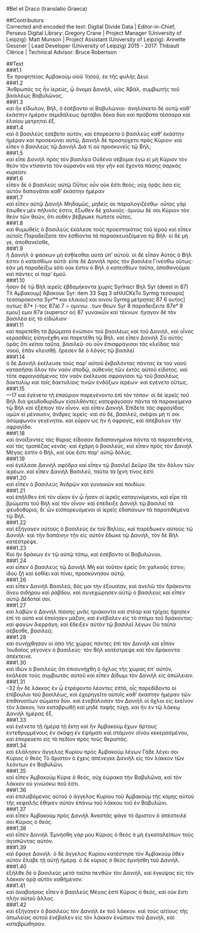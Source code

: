 #Bel et Draco (translatio Graeca)  

##Contributors  
Corrected and encoded the text: Digital Divide Data | Editor-in-Chief, Perseus Digital Library: Gregory Crane | Project Manager (University of Leipzig): Matt Munson | Project Assistant (University of Leipzig): Annette Gessner | Lead Developer (University of Leipzig) 2015 - 2017: Thibault Clérice | Technical Advisor: Bruce Robertson  

##Text  
###1.1  
Ἐκ προφητείας Ἀμβακοὐμ υἱοῦ Ἰησοῦ, ἐκ τῆς φυλῆς Δευί.  
###1.2  
Ἄνθρωπός τις ἧν ἱερεύς, ᾧ ὄνομα Δανιὴλ, υἱὸς Ἁβάλ, συμβιωτὴς τοῦ βασιλέως Βαβυλῶνος.  
###1.3  
καὶ ἧν εἴδωλον, Βήλ, ὃ ἐσέβοντο οἱ Βαβυλώνιοι· ἀνηλίσκετο δὲ αὐτῷ καθʼ ἑκάστην ἡμέραν σεμιδάλεως ἀρτάβαι δέκα δύο καὶ πρόβατα τέσσαρα καὶ ἐλαίου μετρηταὶ ἔξ.  
###1.4  
καὶ ὃ βασιλεὺς ἐσέβετο αὐτόν, καὶ ἐπορεύετο ὁ βασιλεὺς καθʼ ἑκάστην ἡμέραν καὶ προσεκύνει αὐτῷ, Δανιὴλ δὲ προσηύχετο πρὸς Κύριον· καὶ εἶπεν ὁ βασιλεὺς τῷ Δανιὴλ Διὰ τί οὐ προσκυνεῖς τῷ Βήλ;  
###1.5  
καὶ εἶπε Δανιὴλ πρὸς τὸν βασιλέα Οὐδένα σέβομαι ἐγὼ εἰ μὴ Κύριον τὸν θεὸν τὸν κτίσαντα τὸν οὐρανὸν καὶ τὴν γῆν καὶ ἔχοντα πάσης σαρκὸς κυρείαν.  
###1.6  
εἶπεν δὲ ὁ βασιλεὺς αὐτῷ Οὗτος οὗν οὐκ ἔστι θεός; οὐχ ὁρᾷς ὅσα εἰς αὐτὸν δαπανᾶται καθʼ ἑκάστην ἡμέραν  
###1.7  
καὶ εἶπεν αὐτῷ Δανιὴλ Μηδαμῶς, μηδείς σε παραλογιζέσθω· οὗτος γὰρ ἔσωθεν μέν πήλινός ἐστιν, ἔξωθεν δέ χαλκοῦς· ὀμνύω δέ σοι Κύριον τὸν θεὸν τῶν θεῶν, ὅτι οὐθὲν βέβρωκε πώποτε οὗτος.  
###1.8  
καὶ θυμωθεὶς ὁ βασιλεὺς ἐκάλεσε τοὺς προεστηκότας τοῦ ἱεροῦ καὶ εἶπεν αὐτοῖς Παραδείξατε τὸν ἐσθίοντα τὰ παρασκευαζόμενα τῷ Βήλ· εἰ δὲ μή γε, ἀποθανεῖσθε,  
###1.9  
ἢ Δανιὴλ ὁ φάσκων μὴ ἐσθίεσθαι αὐτὰ ὑπʼ αὐτοῦ. οἱ δὲ εἶπαν Αὐτὸς ὁ Βήλ ἐστιν ὁ κατεσθίων αὐτά· εἶπε δὲ Δανιὴλ πρὸς τὸν βασιλέα Γινέσθω οὕτως· ἐὰν μὴ παραδείξω sὅτι οὐκ ἔστιν ὁ Βὴλ ὁ κατεσθίων ταῦτα, ἀποθανοῦμαι καὶ πάντες οἱ παρʼ ἐμοῦ.  
###1.10  
ἦσαν δέ τῷ Βὴλ ἱερεῖς ἑβδομήκοντα χωρὶς SyrInscr Bηλ Syr (deest in 87) Tit Αμβακουμ] Ἁβακουκ Syr: item 33 Sqq 3 αΗλΙCΚεΤο Syrmg τεσσαρα] τεσσαρακοντα Syrᵐᵍ και ελαιου] και οινου Syrmg μετρητας 87 6 ουτος] ουτως 87* (-τος 87a) 7 ÷ ομννω. .των θεων Syr 8 παραδειξειτε 87eᵈ 9 εμου] εμοι 87a (superscr οι) 87 γυναικῶν καὶ τέκνων. ἤγαγον δὲ τὸν βασιλέα εἰς τὸ εἰδώλιον·  
###1.11  
καὶ παρετέθη τὰ βρώματα ἐνώπιον τοῦ βασιλέως καὶ τοῦ Δανιὴλ, καὶ οἶνος κερασθεὶς εἰσηνέχθη καὶ παρετέθη τῷ Βήλ. καὶ εἶπεν Δανιὴλ Σὺ αὐτὸς ὁρᾶς ὅτι κεῖται ταῦτα, βασιλεῦ· σὺ οὗν ἐπισφράγισαι τὰς κλεῖδας τοῦ ναοῦ, ἐπὰν κλεισθῇ. ἤρεσεν δὲ ὁ λόγος τῷ βασιλεῖ  
###1.14  
ὁ δὲ Δανιὴλ ἐκέλευσε τοὺς παρʼ αὐτοῦ ἐκβαλόντας πάντας ἐκ τοῦ ναοῦ κατασῆσαι ὅλον τὸν ναὸν σποδῷ, οὐθενὸς τῶν ἐκτὸς αὐτοῦ εἰδότος. καὶ τότε σφραγισάμενος τὸν ναὸν ἐκέλευσε σφραγίσαι τῷ τοῦ βασιλέως δακτυλίῳ καὶ τοῖς δακτυλίοις τινῶν ἐνδόξων ἱερέων· καὶ ἐγένετο οὕτως.  
###1.15  
—17 καὶ ἐγένετο τῇ ἐπαύριον παρεγένοντο ἐπὶ τὸν τόπον· οἱ δὲ ἱερεῖς τοῦ Βὴλ διὰ ψευδοθυρίδων εἰσελθόντες κατεφάγοσαν πάντα τὰ παρακείμενα τῷ Βὴλ καὶ ἐξέπιον τὸν οἶνον. καὶ εἶπεν Δανιὴλ Ἐπίδετε τὰς σφραγῖδας ὑμῶν εἰ μένουσιν, ἄνδρες ἱερεῖς· καὶ σὺ δέ, βασιλεῦ, σκέψαι μὴ τί σοι ἀσύμφωνον γεγένηται. καὶ εὗρον ὡς ἣν ἡ σφραγίς, καὶ ἀπέβαλον τὴν σφραγῖδα.  
###1.18  
καὶ ἀνοίξαντες τὰς θύρας εἴδοσαν δεδαπανημένα πάντα τὰ παρατεθέντα, καὶ τὰς τραπέζας κενάς· καὶ ἐχάρη ὁ βασιλεύς, καὶ εἶπεν πρὸς τὸν Δανιὴλ Μέγας ἐστὶν ὁ Βήλ, καὶ οὐκ ἔστι παρʼ αὐτῷ δόλος.  
###1.19  
καὶ ἐγέλασε Δανιὴλ σφόδρα καὶ εἶπεν τῷ βασιλεῖ Δεῦρο ἴδε τὸν δόλον τῶν ἱερέων. καὶ εἶπεν Δανιὴλ Βασιλεῦ, ταῦτα τὰ ἴχνη τίνος ἐστί  
###1.20  
καὶ εἶπεν ὁ βασιλεύς Ἀνδρῶν καὶ γυναικῶν καὶ παιδίων.  
###1.21  
καὶ ἐπῆλθεν ἐπὶ τὸν οἶκον ἐν ᾧ ἦσαν οἱ ἱερεῖς καταγινόμενοι, καὶ εἶρε τὰ βρώματα τοῦ Βὴλ καὶ τὸν οἶνον· καὶ ἐπέδειξε Δανιὴλ τῷ βασιλεῖ τὰ ψευδοθύρια, δι᾿ ὧν εἰσπορευόμενοι οἱ ἱερεῖς ἐδαπάνων τὰ παρατιθέμενα τῷ Βήλ.  
###1.22  
καὶ ἐξήγαγεν αὐτοὺς ὁ βασιλεὺς ἐκ τοῦ Βηλίου, καὶ παρέδωκεν αὐτοὺς τῷ Δανιὴλ· καὶ τὴν δαπάνην τὴν εἰς αὐτὸν ἔδωκε τῷ Δανιὴλ, τὸν δὲ Βὴλ κατέστρεψε.  
###1.23  
Καὶ ἣν δράκων ἐν τῷ αὐτῷ τόπῳ, καὶ ἐσέβοντο οἱ Βαβυλώνιοι.  
###1.24  
καὶ εἶπεν ὁ βασιλεὺς τῷ Δανιὴλ Μὴ καὶ τοῦτον ἐρεῖς ὅτι χαλκοῦς ἐστιν; ἰδοὺ ζῇ καὶ ἐσθίει καὶ πίνει, προσκύνησον αὐτῷ.  
###1.26  
καὶ εἶπεν Δανιὴλ Βασιλεῦ, δός μοι τὴν ἐξουσίαν, καὶ ἀνελῶ τὸν δράκοντα ἄνευ σιδήρου καὶ ῤάβδου. καὶ συνεχώρησεν αὐτῷ ὁ βασιλεὺς καὶ εἶπεν αὐτῷ Δέδοταί σοι.  
###1.27  
καὶ λαβὼν ὁ Δανιὴλ πίσσης μνᾶς τριάκοντα καὶ στέαρ καὶ τρίχας ἥψησεν ἐπὶ τὸ αὐτὸ καὶ ἐποίησεν μάζαν, καὶ ἐνέβαλεν εἰς τὸ στόμα τοῦ δράκοντος· καὶ φαγὼν διερράγη. καὶ ἔδειξεν αὐτὸν τῷ βασιλεῖ λέγων Οὐ ταῦτα σέβεσθε, βασιλεῦ;  
###1.28  
καὶ συνήχθησαν οἱ ἀπὸ τῆς χώρας πάντες ἐπὶ τὸν Δανιὴλ καὶ εἶπαν Ἰουδαῖος γέγονεν ὁ βασιλεύς· τὸν Βὴλ κατέστρεψε καὶ τὸν δράκοντα ἀπέκτεινε.  
###1.30  
καὶ ἰδὼν ὁ βασιλεὺς ὅτι ἐπισυνήχθη ὁ ὄχλος τῆς χώρας ἐπʼ αὐτόν, ἐκάλεσε τοὺς συμβιωτὰς αὐτοῦ καὶ εἶπεν Δίδωμι τὸν Δανιὴλ εἰς ἀπώλειαν.  
###1.31  
–32 ἧν δὲ λάκκος ἐν ᾧ ἐτρέφοντο λέοντες ἑπτά, οἷς παρεδίδοντο οἱ ἐπίβουλοι τοῦ βασιλέως, καὶ ἐχορηγεῖτο αὐτοῖς καθʼ ἑκάστην ἡμέραν τῶν ἐπιθανατίων σώματα δύο. καὶ ἐνεβάλοσαν τὸν Δανιὴλ οἱ ὄχλοι εἰς ἐκεῖνον τὸν λάκκον, ἴνα καταβρωθῇ καὶ μηδέ ταφῆς τύχῃ. καὶ ἣν ἐν τῷ λάκκῳ Δανιὴλ ἡμέρας ἔξ.  
###1.33  
καὶ ἐγένετο τῇ ἡμέρᾳ τῇ ἕκτῃ καὶ ἣν Ἁμβακοὺμ ἔχων ἄρτους ἐντεθρυμμένους ἐν σκάφῃ ἐν ἑψήματι καὶ στάμνον οἴνου κεκερασμένου, καὶ ἐπορεύετο εἰς τὸ πεδίον πρὸς τοὺς θεριστάς.  
###1.34  
καὶ ἐλάλησεν ἄγγελος Κυρίου πρὸς Ἁμβακοὐμ λέγων Γάδε λέγει σοι Κύριος ὁ θεός Τὸ ἄριστον ὁ ἔχεις ἀπένεγκε Δανιὴλ εἰς τὸν λάκκον τῶν λεόντων ἐν Βαβυλῶνι.  
###1.35  
καὶ εἶπεν Ἁμβακούμ Κύριε ὁ θεός, οὐχ ἑώρακα τὴν Βαβυλῶνα, καὶ τὸν λάκκον οὐ γινώσκω ποῦ ἐστι.  
###1.36  
καὶ ἐπιλαβόμενος αὐτοῦ ὁ ἄγγελος Κυρίου τοῦ Ἁμβακοὺμ τῆς κόμης αὐτοῦ τῆς κεφαλῆς ἔθηκεν αὐτὸν ἐπάνω τοῦ λάκκου τοῦ ἐν Βαβυλῶνι.  
###1.37  
καὶ εἶπεν Ἁμβακοὺμ πρὸς Δανιήλ Ἀναστὰς φάγε τὸ ἄριστον ὃ ἀπέστειλέ σοι Κύριος ὁ θεός.  
###1.38  
καὶ εἶπεν Δανιήλ Ἐμνήσθη γάρ μου Κύριος ὁ θεὸς ὁ μὴ ἐγκαταλείπων τοὺς ἀγαπῶντας αὐτόν.  
###1.39  
καὶ ἔφαγε Δανιήλ· ὁ δὲ ἄγγελος Κυρίου κατέστησε τὸν Ἁμβακοὺμ ὅθεν αὐτὸν ἔλαβε τῇ αὐτῇ ἡμέρᾳ. ὁ δὲ κύριος ὁ θεὸς ἐμνήσθη τοῦ Δανιὴλ.  
###1.40  
ἐξῆλθε δὲ ὁ βασιλεὺς μετὰ ταῦτα πενθῶν τὸν Δανιὴλ, καὶ ἐγκύψας εἰς τὸν λάκκον ὁρᾷ αὐτὸν καθήμενον.  
###1.41  
καὶ ἀναβοήσας εἶπεν ὁ βασιλεύς Μέγας ἐστὶ Κύριος ὁ θεός, καὶ οὐκ ἔστι πλὴν αὐτοῦ ἄλλος.  
###1.42  
καὶ ἐξήγαγεν ὁ βασιλεὺς τὸν Δανιὴλ ἐκ τοῦ λάκκον. καὶ τοὺς αἰτίους τῆς ἀπωλείας αὐτοῦ ἐνέβαλεν εἰς τὸν λάκκον ἐνώπιον τοῦ Δανιήλ, καὶ κατεβρώθησαν.  
